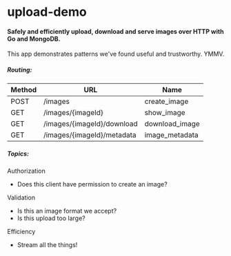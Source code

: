 upload-demo
===========

#### Safely and efficiently upload, download and serve images over HTTP with Go and MongoDB.

This app demonstrates patterns we've found useful and trustworthy. YMMV.

##### Routing:

Method   | URL | Name
-------- | --- | ----
POST     | /images                    | create_image   |
GET      | /images/{imageId}          | show_image     |
GET      | /images/{imageId}/download | download_image |
GET      | /images/{imageId}/metadata | image_metadata |


##### Topics:

Authorization
* Does this client have permission to create an image?

Validation
* Is this an image format we accept?
* Is this upload too large?

Efficiency
* Stream all the things!
